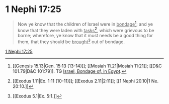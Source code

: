 # 1 Nephi 17:25

> Now ye know that the children of Israel were in <u>bondage</u>[^a]; and ye know that they were laden with <u>tasks</u>[^b], which were grievous to be borne; wherefore, ye know that it must needs be a good thing for them, that they should be <u>brought</u>[^c] out of bondage.

[1 Nephi 17:25](https://www.churchofjesuschrist.org/study/scriptures/bofm/1-ne/17?lang=eng&id=p25#p25)


[^a]: [[Genesis 15.13|Gen. 15:13 (13-14)]]; [[Mosiah 11.21|Mosiah 11:21]]; [[D&C 101.79|D&C 101:79]]. TG [Israel, Bondage of, in Egypt](https://www.churchofjesuschrist.org/study/scriptures/tg/israel-bondage-of-in-egypt?lang=eng).
[^b]: [[Exodus 1.11|Ex. 1:11 (10-11)]]; [[Exodus 2.11|2:11]]; [[1 Nephi 20.10|1 Ne. 20:10.]]
[^c]: [[Exodus 5.1|Ex. 5:1.]]
